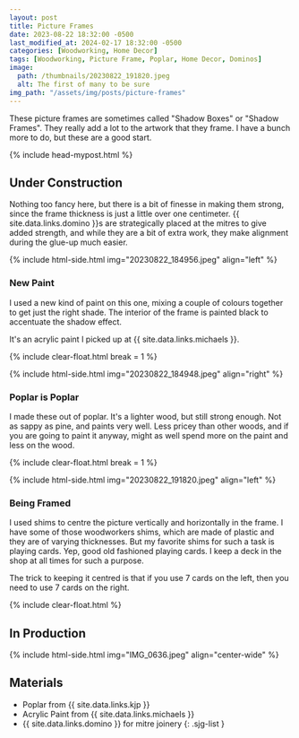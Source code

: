 ```yaml
---
layout: post
title: Picture Frames
date: 2023-08-22 18:32:00 -0500
last_modified_at: 2024-02-17 18:32:00 -0500
categories: [Woodworking, Home Decor]
tags: [Woodworking, Picture Frame, Poplar, Home Decor, Dominos]
image:
  path: /thumbnails/20230822_191820.jpeg
  alt: The first of many to be sure
img_path: "/assets/img/posts/picture-frames"
---
```


These picture frames are sometimes called "Shadow Boxes" or "Shadow Frames". They really add a lot to the artwork that they frame. I have a bunch more to do, but these are a good start.

{% include head-mypost.html %}

## Under Construction

Nothing too fancy here, but there is a bit of finesse in making them strong, since the frame thickness is just a little over one centimeter. {{ site.data.links.domino }}s are strategically placed at the mitres to give added strength, and while they are a bit of extra work, they make alignment during the glue-up much easier.

{% include html-side.html img="20230822_184956.jpeg" align="left" %}

### New Paint

I used a new kind of paint on this one, mixing a couple of colours together to get just the right shade. The interior of the frame is painted black to accentuate the shadow effect.

It's an acrylic paint I picked up at {{ site.data.links.michaels }}.

{% include clear-float.html break = 1 %}

{% include html-side.html img="20230822_184948.jpeg" align="right" %}

### Poplar is Poplar

I made these out of poplar. It's a lighter wood, but still strong enough. Not as sappy as pine, and paints very well. Less pricey than other woods, and if you are going to paint it anyway, might as well spend more on the paint and less on the wood.

{% include clear-float.html break = 1 %}

{% include html-side.html img="20230822_191820.jpeg" align="left" %}

### Being Framed

I used shims to centre the picture vertically and horizontally in the frame. I have some of those woodworkers shims, which are made of plastic and they are of varying thicknesses. But my favorite shims for such a task is playing cards. Yep, good old fashioned playing cards. I keep a deck in the shop at all times for such a purpose. 

The trick to keeping it centred is that if you use 7 cards on the left, then you need to use 7 cards on the right.

{% include clear-float.html %}

## In Production

{% include html-side.html img="IMG_0636.jpeg" align="center-wide" %}

## Materials

- Poplar from {{ site.data.links.kjp }}
- Acrylic Paint from {{ site.data.links.michaels }}
- {{ site.data.links.domino }} for mitre joinery
{: .sjg-list }

